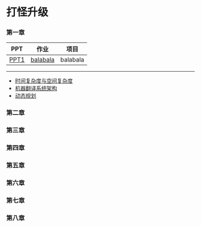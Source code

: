 打怪升级 
=======



### 第一章



| PPT | 作业 | 项目 |
| -- | -- | -- |
| <a href="/passage1/slide_annotated.pdf">PPT1</a> | <a href='/passage1/Homework0-SetupAccount/submit.md'>balabala</a> | balabala |

--------------------------------


- <a href="/passage1/note/complexity.md">时间复杂度与空间复杂度</a> 
- <a href="/passage1/note/complexity.md">机器翻译系统架构</a> 
- <a href="/passage1/note/complexity.md">动态规划</a> 





### 第二章


### 第三章


### 第四章


### 第五章


### 第六章


### 第七章


### 第八章




